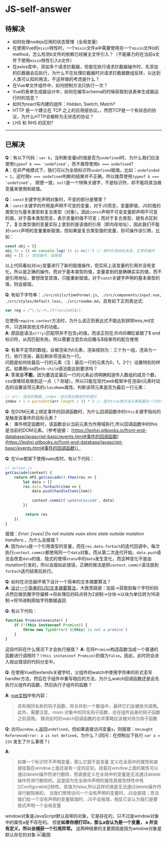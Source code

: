 # JS-self-answer

## 待解决
- 如何处理nodejs应用的状态管理（全局变量）
- 在使用Vue的`mixin`特性时，一个`mixin`文件a中需要使用另一个`mixin`文件b的method，怎么检测b文件的依赖已经被主文件引入？（不能暴力的在当前a文件下使用`mixin`特性引入b文件）
- 在axios库中，添加多个请求拦截器，但是在执行请求拦截器操作时，先添加的拦截器会后执行，为什么不在处理拦截器时对请求拦截器数组反转，以达到人类可认知的用法，不这样做的考虑是什么？
- 在Vue单文件组件中，如何控制方法只执行一次？
- Vue的表单生成器设计中，如何在编写schema的时候获取到该表单生成器运行时的信息？
- 如何为react写内建的组件：Hidden, Switch, Match?
- HTTP 是一个建立在 TCP 之上的应用层协议。，然而TCP是一个有状态的协议，为什么HTTP会被称为无状态的协议？
- LHS 和 RHS 的区别?
---
## 已解决
**Q**：有以下代码：`var b`，当判断变量`b`的值是否为`undefined`时，为什么我们应该使用`typeof b === 'undefined'`，而不推荐使用`b === undefined`?  
**A**：在非严格模式下，我们可以为全局标识符`undefined`赋值，比如：`undefinded = 2`，这时用`b === undefined`判断的结果并不正确，所以推荐使用`typeof b === 'undefined'`， 顺便一提，`null`是一个特殊关键字，不是标识符，却不能将其当做变量来使用和赋值。  

**Q**：`const`关键字在声明对象时，不变的部分是哪里？  
**A**：`const`关键字的作用是声明不可变的变量，对于JS而言，变量即值，JS的值的类型分为基本类型和复合类型（对象）。因此`const`声明不可变变量即声明不可变的值，对于基本类型而言，表示变量的值不可变；而对于复合类型，就有点区别了，复合类型值的变量实际上拿到的是该值的引用（即内存地址），因此我们不能对`const`声明的变量重新赋值，但如果是复合类型值的变量，则可操作该引用，比如：
```js
const obj = {}
obj.fn = () => console.log('it is me|!') // 操作引用地址未变，正常的操作
obj = [] // 错误操作，会报错
```
以上代码看似对`obj`变量进行了新的赋值操作，但实际上该变量的引用并没有变化，所以是正确的操作。而对于基本类型的值，变量拿到的是确确实实的值，而不是引用地址，要想改变其值，只能重新赋值，对于`const`关键字声明的基本类型的值，则会报错。  

**Q**: 有如下字符串：`./src/utils/timeFormat.js, ./src/components/input.vue, ./src/styles/default.less, ./src/readme.md`，且有如下正则表达式:
```javascript
var reg = /^\.\/.+\.(?!less|md)$/i
```
在使用`require.context`方法时，为什么该正则表达式不能达到排除less,md文件，只选择其他文件的功能。    
**A**: 原因是语法`x(?!y)`匹配项并不包含`y`的值，而该正则在*负向后瞻*后紧跟了$ end标识符，从而匹配失败。所以需要注意负向后瞻与$结束符的配合使用

**Q**:  有某不定项的数组，会被渲染为li元素，渲染规则为：三个为一组，渲染为一行，依行渲染，最后剩余项渲染为一行。  
问题是如何给最后一行的元素（注：最后一行的元素为0，1，2个）设置特别的样式。如果用css的`nth-child`语法能达到要求吗？  
**A**:  答案是**不能**，因为要选定最后一行的元素必须明确知道传入数组的成员个数，css很难轻易做到这一点（？存疑）。所以只能在现代web框架中在渲染li元素时动态的设置该项元素的`className`属性。判断该项元素是否为最后一行元素：
```javascript
// arr: 给定的数据，index：该元素在数组中的索引
index + 1 > parseInt(arr.length / 3) * 3 // 值为true表示该元素是最后一行的元素
```

**Q**:  在DOM元素上绑定事件的回调函数时，为什么回调函数中的`this`关键字指向的是触发该事件的目标元素？    
**A**： 事件绑定函数时，该函数会以当前元素为作用域执行,所以回调函数中的this是当前的DOM元素。（参考链接： [https://leohxj.gitbooks.io/front-end-database/javascript-basic/events.html#事件的回调函数](https://leohxj.gitbooks.io/front-end-database/javascript-basic/events.html#事件的回调函数)）

**Q**:  在Vue框架下使用vuex库时，有以下代码：
```javascript
// action.js
getCascade(context) {
    return API.getcascade().then(res => {
        let data = []
        res.data.forEach(item => {
            data.push(handleItem(item))
            
            context.commit('updateCascade', data)
        })
        
         return res
    })
}
```
报错：*Error: [vuex] Do not mutate vuex store state outside mutation handlers.*，为什么会报错？    
**A**:  因为`data`是一个引用类型的变量，而在`res.data.forEach`的迭代回调中，每次执行`context.commit`都使用同一个`data`对象，而从第二次迭代开始，`data.push`语法会改变`data`的值，隐式的使得`state`中的`data`发生变化，而这种变化不是由mutation引发的，所以会报如此错误，正确的做法是把`context.commit`语法放到`forEach`迭代结束后执行。

**Q**:  如何在浏览器环境下设计一个简单的文本摘要算法？  
**A**:  [设计一个简单的[JS]文本摘要算法](https://blog.csdn.net/ccaoee/article/details/102810150)，大致思路是：加盐->获取到每个字符的码点然后做凯撒字符偏移->将处理后的码点转为2进制->分块->以块为单位转为16进制->将16进制原始字符数据返回

**Q**: 有以下代码：
```js
function Promise(executor) {
    if (!(this instanceof Promise)) {
        throw new TypeError(`${this} is not a promise`)
    }
}
```
这段代码在什么情况下才会执行报错？
**A**: 
在将`Promise`构造函数当成一个普通的函数进行调用时？`(this instanceof Promise)`的值为`false`。因此，此时将会进入抛出错误的代码分支中。

**Q**: 在使用Vue的extends关键字时，父组件的watch中使用字符串的形式去写handler方法，然后在子组件中重写相应的方法，为什么watch回调函数还是会先执行父组件的函数，然后执行子组件的函数？

**A**: [vue文档](https://vue.docschina.org/v2/guide/mixins.html#%E9%80%89%E9%A1%B9%E5%90%88%E5%B9%B6-option-merging)中有内容：
> 具有相同名称的钩子函数，将合并到一个数组中，最终它们会被依次调用。此外，需要注意，mixin 对象中的同名钩子函数，会在组件自身的钩子函数之前调用。
猜测此时的watch回调函数的合并策略应该被对待为钩子函数

**Q**: 访问`window.a`,返回`undefined`，但如果直接访问变量`a`，则报错：`Uncaught ReferenceError: a is not defined`，为什么？(同问：在控制台下执行 `var a = 233` 发生了什么事情？)

**A**: 
> 如果一个标识符不声明变量，那么它就不是变量
>定义在全局中的属性和直接挂载在window上面还是有一定的区别。挂载在window上面的属性可以通过delete操作符进行删除，而直接定义在全局中的变量是无法通过delete操作符进行删除的。这是因为在全局中声明的属性其属性特性中有[[Configurable]]特性，其值为false,所以这样的值是无法通过delete操作符进行删除掉的。
>当我们使用访问一个没有声明的变量时，JS会报错；而当我们给一个没有声明的变量赋值时，JS不会报错，相反它会认为我们是要隐式声明一个全局变量

window对象是JavaScript默认自带的对象，它是存在的，只不过是window对象中的属性a是不存在的。
 但是**如果你想打印a，那么a会认为是一个变量， a 并没有定义，所以会捕获一个引用异常。**
这两种结果的主要原因是因为window对象是默认存在的对象
![截图](https://cdn.nlark.com/yuque/0/2021/png/266104/1610621262511-8926e464-1464-4dcb-91c4-5c96d3d79498.png?x-oss-process=image%2Fresize%2Cw_746)
